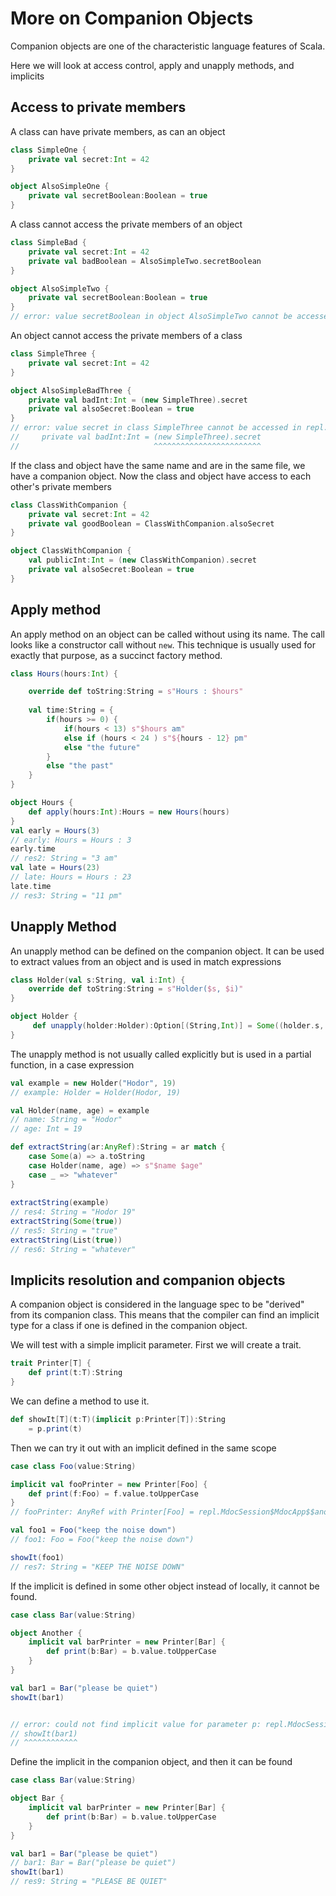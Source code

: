 # More on Companion Objects
Companion objects are one of the characteristic language features of Scala.

Here we will look at access control, apply and unapply methods, and implicits

## Access to private members

A class can have private members, as can an object
```scala
class SimpleOne {
    private val secret:Int = 42
}

object AlsoSimpleOne {
    private val secretBoolean:Boolean = true
}
```
A class cannot access the private members of an object

```scala
class SimpleBad {
    private val secret:Int = 42
    private val badBoolean = AlsoSimpleTwo.secretBoolean    
}

object AlsoSimpleTwo {
    private val secretBoolean:Boolean = true
}
// error: value secretBoolean in object AlsoSimpleTwo cannot be accessed in object repl.MdocSession.MdocApp.AlsoSimpleTwo
```

An object cannot access the private members of a class

```scala
class SimpleThree {
    private val secret:Int = 42
}

object AlsoSimpleBadThree {
    private val badInt:Int = (new SimpleThree).secret
    private val alsoSecret:Boolean = true
}
// error: value secret in class SimpleThree cannot be accessed in repl.MdocSession.MdocApp.SimpleThree
//     private val badInt:Int = (new SimpleThree).secret
//                              ^^^^^^^^^^^^^^^^^^^^^^^^
```
If the class and object have the same name and are in the same file, we have a companion object.
Now the class and object have access to each other's private members

```scala
class ClassWithCompanion {
    private val secret:Int = 42
    private val goodBoolean = ClassWithCompanion.alsoSecret    
}

object ClassWithCompanion {
    val publicInt:Int = (new ClassWithCompanion).secret
    private val alsoSecret:Boolean = true
}
```

## Apply method

An apply method on an object can be called without using its name.
The call looks like a constructor call without `new`.
This technique is usually used for exactly that purpose, as a succinct factory method. 

```scala
class Hours(hours:Int) {

    override def toString:String = s"Hours : $hours"
    
    val time:String = {
        if(hours >= 0) {
            if(hours < 13) s"$hours am"
            else if (hours < 24 ) s"${hours - 12} pm"
            else "the future"
        }
        else "the past"
    }
}

object Hours {
    def apply(hours:Int):Hours = new Hours(hours)
}
val early = Hours(3)
// early: Hours = Hours : 3
early.time
// res2: String = "3 am"
val late = Hours(23)
// late: Hours = Hours : 23
late.time
// res3: String = "11 pm"
```
## Unapply Method

An unapply method can be defined on the companion object.
It can be used to extract values from an object and is used in match expressions

```scala
class Holder(val s:String, val i:Int) {
    override def toString:String = s"Holder($s, $i)"
}

object Holder {
     def unapply(holder:Holder):Option[(String,Int)] = Some((holder.s, holder.i))
}
```
The unapply method is not usually called explicitly but is used in a partial function, in a case expression

```scala
val example = new Holder("Hodor", 19)
// example: Holder = Holder(Hodor, 19)

val Holder(name, age) = example
// name: String = "Hodor"
// age: Int = 19

def extractString(ar:AnyRef):String = ar match {
    case Some(a) => a.toString
    case Holder(name, age) => s"$name $age"
    case _ => "whatever"
}
 
extractString(example)
// res4: String = "Hodor 19"
extractString(Some(true))
// res5: String = "true"
extractString(List(true)) 
// res6: String = "whatever"
```
## Implicits resolution and companion objects

A companion object is considered in the language spec to be "derived" from its companion class.
This means that the compiler can find an implicit  type for a class if one is defined in the companion object.

We will test with a simple implicit parameter. 
First we will create a trait.
```scala
trait Printer[T] {
    def print(t:T):String
}
```
We can define a  method to use it.
```scala
def showIt[T](t:T)(implicit p:Printer[T]):String
    = p.print(t)
```

Then we can try it out with an implicit defined in the same scope
```scala
case class Foo(value:String)

implicit val fooPrinter = new Printer[Foo] {
    def print(f:Foo) = f.value.toUpperCase
}
// fooPrinter: AnyRef with Printer[Foo] = repl.MdocSession$MdocApp$$anon$1@75472fef

val foo1 = Foo("keep the noise down")
// foo1: Foo = Foo("keep the noise down")

showIt(foo1)
// res7: String = "KEEP THE NOISE DOWN"
```

If the implicit is defined in some other object instead of locally, it cannot be found.


```scala
case class Bar(value:String)

object Another {
    implicit val barPrinter = new Printer[Bar] {
        def print(b:Bar) = b.value.toUpperCase
    }
}

val bar1 = Bar("please be quiet")
showIt(bar1)


// error: could not find implicit value for parameter p: repl.MdocSession.MdocApp.Printer[repl.MdocSession.MdocApp.Bar]
// showIt(bar1)
// ^^^^^^^^^^^^
```

Define the implicit in the companion object, and then it can be found
```scala
case class Bar(value:String)

object Bar {
    implicit val barPrinter = new Printer[Bar] {
        def print(b:Bar) = b.value.toUpperCase
    }
}

val bar1 = Bar("please be quiet")
// bar1: Bar = Bar("please be quiet")
showIt(bar1)
// res9: String = "PLEASE BE QUIET"
```
